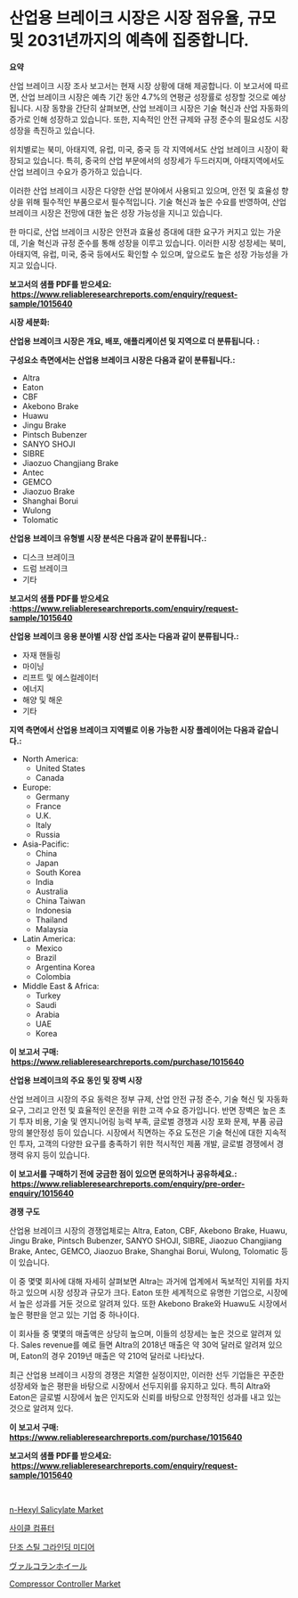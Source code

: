 <p><h1>산업용 브레이크 시장은 시장 점유율, 규모 및 2031년까지의 예측에 집중합니다.</h1></p><p><strong>요약</strong></p>
<p><p>산업 브레이크 시장 조사 보고서는 현재 시장 상황에 대해 제공합니다. 이 보고서에 따르면, 산업 브레이크 시장은 예측 기간 동안 4.7%의 연평균 성장률로 성장할 것으로 예상됩니다. 시장 동향을 간단히 살펴보면, 산업 브레이크 시장은 기술 혁신과 산업 자동화의 증가로 인해 성장하고 있습니다. 또한, 지속적인 안전 규제와 규정 준수의 필요성도 시장 성장을 촉진하고 있습니다. </p><p>위치별로는 북미, 아태지역, 유럽, 미국, 중국 등 각 지역에서도 산업 브레이크 시장이 확장되고 있습니다. 특히, 중국의 산업 부문에서의 성장세가 두드러지며, 아태지역에서도 산업 브레이크 수요가 증가하고 있습니다.</p><p>이러한 산업 브레이크 시장은 다양한 산업 분야에서 사용되고 있으며, 안전 및 효율성 향상을 위해 필수적인 부품으로서 필수적입니다. 기술 혁신과 높은 수요를 반영하여, 산업 브레이크 시장은 전망에 대한 높은 성장 가능성을 지니고 있습니다.</p><p>한 마디로, 산업 브레이크 시장은 안전과 효율성 증대에 대한 요구가 커지고 있는 가운데, 기술 혁신과 규정 준수를 통해 성장을 이루고 있습니다. 이러한 시장 성장세는 북미, 아태지역, 유럽, 미국, 중국 등에서도 확인할 수 있으며, 앞으로도 높은 성장 가능성을 가지고 있습니다.</p></p>
<p><strong>보고서의 샘플 PDF를 받으세요: &nbsp;<a href="https://www.reliableresearchreports.com/enquiry/request-sample/1015640">https://www.reliableresearchreports.com/enquiry/request-sample/1015640</a></strong></p>
<p><strong>시장 세분화:</strong></p>
<p><strong> 산업용 브레이크 시장은 개요, 배포, 애플리케이션 및 지역으로 더 분류됩니다. :</strong></p>
<p><strong>구성요소 측면에서는 산업용 브레이크 시장은 다음과 같이 분류됩니다.:</strong></p>
<p><ul><li>Altra</li><li>Eaton</li><li>CBF</li><li>Akebono Brake</li><li>Huawu</li><li>Jingu Brake</li><li>Pintsch Bubenzer</li><li>SANYO SHOJI</li><li>SIBRE</li><li>Jiaozuo Changjiang Brake</li><li>Antec</li><li>GEMCO</li><li>Jiaozuo Brake</li><li>Shanghai Borui</li><li>Wulong</li><li>Tolomatic</li></ul></p>
<p><strong> 산업용 브레이크 유형별 시장 분석은 다음과 같이 분류됩니다.:</strong></p>
<p><ul><li>디스크 브레이크</li><li>드럼 브레이크</li><li>기타</li></ul></p>
<p><strong>보고서의 샘플 PDF를 받으세요 :<a href="https://www.reliableresearchreports.com/enquiry/request-sample/1015640">https://www.reliableresearchreports.com/enquiry/request-sample/1015640</a></strong></p>
<p><strong> 산업용 브레이크 응용 분야별 시장 산업 조사는 다음과 같이 분류됩니다.:</strong></p>
<p><ul><li>자재 핸들링</li><li>마이닝</li><li>리프트 및 에스컬레이터</li><li>에너지</li><li>해양 및 해운</li><li>기타</li></ul></p>
<p><strong>지역 측면에서 산업용 브레이크 지역별로 이용 가능한 시장 플레이어는 다음과 같습니다.:</strong></p>
<p><ul>
    <li>
        North America:
        <ul>
            <li>United States</li>
            <li>Canada</li>
        </ul>
    </li>
    <li>
        Europe:
        <ul>
            <li>Germany</li>
            <li>France</li>
            <li>U.K.</li>
            <li>Italy</li>
            <li>Russia</li>
        </ul>
    </li>
    <li>
        Asia-Pacific:
        <ul>
            <li>China</li>
            <li>Japan</li>
            <li>South Korea</li>
            <li>India</li>
            <li>Australia</li>
            <li>China Taiwan</li>
            <li>Indonesia</li>
            <li>Thailand</li>
            <li>Malaysia</li>
        </ul>
    </li>
    <li>
        Latin America:
        <ul>
            <li>Mexico</li>
            <li>Brazil</li>
            <li>Argentina Korea</li>
            <li>Colombia</li>
        </ul>
    </li>
    <li>
        Middle East & Africa:
        <ul>
            <li>Turkey</li>
            <li>Saudi</li>
            <li>Arabia</li>
            <li>UAE</li>
            <li>Korea</li>
        </ul>
    </li>
    </ul></p>
<p><strong>이 보고서 구매: &nbsp;<a href="https://www.reliableresearchreports.com/purchase/1015640">https://www.reliableresearchreports.com/purchase/1015640</a></strong></p>
<p><strong>산업용 브레이크의 주요 동인 및 장벽 시장</strong></p>
<p><p>산업 브레이크 시장의 주요 동력은 정부 규제, 산업 안전 규정 준수, 기술 혁신 및 자동화 요구, 그리고 안전 및 효율적인 운전을 위한 고객 수요 증가입니다. 반면 장벽은 높은 초기 투자 비용, 기술 및 엔지니어링 능력 부족, 글로벌 경쟁과 시장 포화 문제, 부품 공급망의 불안정성 등이 있습니다. 시장에서 직면하는 주요 도전은 기술 혁신에 대한 지속적인 투자, 고객의 다양한 요구를 충족하기 위한 적시적인 제품 개발, 글로벌 경쟁에서 경쟁력 유지 등이 있습니다.</p></p>
<p><strong>이 보고서를 구매하기 전에 궁금한 점이 있으면 문의하거나 공유하세요.: &nbsp;<a href="https://www.reliableresearchreports.com/enquiry/pre-order-enquiry/1015640">https://www.reliableresearchreports.com/enquiry/pre-order-enquiry/1015640</a></strong></p>
<p><strong>경쟁 구도</strong></p>
<p><p>산업용 브레이크 시장의 경쟁업체로는 Altra, Eaton, CBF, Akebono Brake, Huawu, Jingu Brake, Pintsch Bubenzer, SANYO SHOJI, SIBRE, Jiaozuo Changjiang Brake, Antec, GEMCO, Jiaozuo Brake, Shanghai Borui, Wulong, Tolomatic 등이 있습니다. </p><p>이 중 몇몇 회사에 대해 자세히 살펴보면 Altra는 과거에 업계에서 독보적인 지위를 차지하고 있으며 시장 성장과 규모가 크다. Eaton 또한 세계적으로 유명한 기업으로, 시장에서 높은 성과를 거둔 것으로 알려져 있다. 또한 Akebono Brake와 Huawu도 시장에서 높은 평판을 얻고 있는 기업 중 하나이다.</p><p>이 회사들 중 몇몇의 매출액은 상당히 높으며, 이들의 성장세는 높은 것으로 알려져 있다. Sales revenue를 예로 들면 Altra의 2018년 매출은 약 30억 달러로 알려져 있으며, Eaton의 경우 2019년 매출은 약 210억 달러로 나타났다.</p><p>최근 산업용 브레이크 시장의 경쟁은 치열한 실정이지만, 이러한 선두 기업들은 꾸준한 성장세와 높은 평판을 바탕으로 시장에서 선두지위를 유지하고 있다. 특히 Altra와 Eaton은 글로벌 시장에서 높은 인지도와 신뢰를 바탕으로 안정적인 성과를 내고 있는 것으로 알려져 있다.</p></p>
<p><strong>이 보고서 구매: &nbsp; <a href="https://www.reliableresearchreports.com/purchase/1015640">https://www.reliableresearchreports.com/purchase/1015640</a></strong></p>
<p><strong>보고서의 샘플 PDF를 받으세요: &nbsp;<a href="https://www.reliableresearchreports.com/enquiry/request-sample/1015640">https://www.reliableresearchreports.com/enquiry/request-sample/1015640</a></strong><strong></strong></p>
<p>&nbsp;</p>
<p><p><a href="https://view.publitas.com/reportprime-1/n-hexyl-salicylate-market-growth-market-trends-covid-19-impact-and-forecasts-for-period-from-2023-2030/">n-Hexyl Salicylate Market</a></p><p><a href="https://github.com/laholand/Market-Research-Report-List-2/blob/main/8000778188438.md">사이클 컴퓨터</a></p><p><a href="https://github.com/vsnao330707/Market-Research-Report-List-1/blob/main/7363601188439.md">단조 스틸 그라인딩 미디어</a></p><p><a href="https://github.com/mohamedbakry57/Market-Research-Report-List-2/blob/main/5180603188593.md">ヴァルコランホイール</a></p><p><a href="https://meowing-lemming-dd3.notion.site/Compressor-Controller-Market-Share-Market-New-Trends-Analysis-Report-By-Type-By-Application-By-E-9427553657644ccaa41b664521465ff7">Compressor Controller Market</a></p></p>